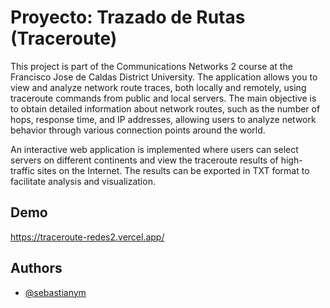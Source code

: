 
# Proyecto: Trazado de Rutas (Traceroute)

This project is part of the Communications Networks 2 course at the Francisco Jose de Caldas District University. The application allows you to view and analyze network route traces, both locally and remotely, using traceroute commands from public and local servers. The main objective is to obtain detailed information about network routes, such as the number of hops, response time, and IP addresses, allowing users to analyze network behavior through various connection points around the world.

An interactive web application is implemented where users can select servers on different continents and view the traceroute results of high-traffic sites on the Internet. The results can be exported in TXT format to facilitate analysis and visualization.




## Demo

https://traceroute-redes2.vercel.app/


## Authors

- [@sebastianym](https://www.github.com/sebastianym)

